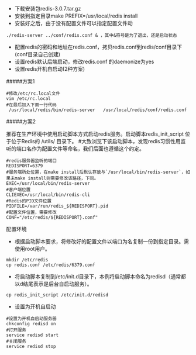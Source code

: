 - 下载安装包redis-3.0.7.tar.gz
- 安装到指定目录make PREFIX=/usr/local/redis install
- 安装好之后，由于没有配置文件可以指定配置文件动
```
./redis-server ../conf/redis.conf & ，其中&符号是为了退出，还是启动状态
```
- 配置redis的密码和地址在redis.conf，拷贝redis.conf到redis/conf目录下(conf目录自己创建)
- 设置redis默认后端启动，修改redis.conf 的daemonize为yes
- 设置redis开机自启动(2种方案)

#####方案1


```
#修改/etc/rc.local文件
vim /etc/rc.local
#在最后加入下面一行代码
 /usr/local/redis/bin/redis-server   /usr/local/redis/conf/redis.conf
 ```
 #####方案2


推荐在生产环境中使用启动脚本方式启动redis服务。启动脚本redis_init_script 位于位于Redis的 /utils/ 目录下。
#大致浏览下该启动脚本，发现redis习惯性用监听的端口名作为配置文件等命名，我们后面也遵循这个约定。
```
#redis服务器监听的端口
REDISPORT=6379
#服务端所处位置，在make install后默认存放与`/usr/local/bin/redis-server`，如果未make install则需要修改该路径，下同。
EXEC=/usr/local/bin/redis-server
#客户端位置
CLIEXEC=/usr/local/bin/redis-cli
#Redis的PID文件位置
PIDFILE=/var/run/redis_${REDISPORT}.pid
#配置文件位置，需要修改
CONF="/etc/redis/${REDISPORT}.conf"
```
配置环境
- 根据启动脚本要求，将修改好的配置文件以端口为名复制一份到指定目录。需使用root用户。

```
mkdir /etc/redis
cp redis.conf /etc/redis/6379.conf
```
- 将启动脚本复制到/etc/init.d目录下，本例将启动脚本命名为redisd（通常都以d结尾表示是后台自启动服务）。
```
cp redis_init_script /etc/init.d/redisd
```
- 设置为开机自启动

```
#设置为开机自启动服务器
chkconfig redisd on
#打开服务
service redisd start
#关闭服务
service redisd stop
```
